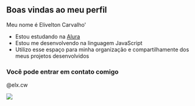 ## Boas vindas ao meu perfil

Meu nome é Elivelton Carvalho'  

- Estou estudando na [Alura](https://www.alura.com)
- Estou me desenvolvendo na linguagem JavaScript
- Utilizo esse espaço para minha organização e compartilhamente dos meus projetos desenvolvidos

### Você pode entrar em contato comigo 

@elx.cw

![](https://media1.tenor.com/m/2R2vvNxrp8IAAAAC/elijah-elijah-mikaelson.gif)
